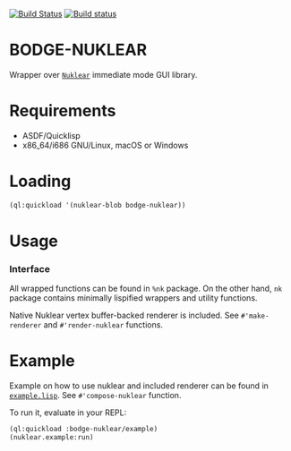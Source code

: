 [![Build Status](https://travis-ci.org/borodust/bodge-nuklear.svg)](https://travis-ci.org/borodust/bodge-nuklear) [![Build status](https://ci.appveyor.com/api/projects/status/di06oa6mp64el65a?svg=true)](https://ci.appveyor.com/project/borodust/bodge-nuklear)

# BODGE-NUKLEAR

Wrapper over [`Nuklear`](https://github.com/vurtun/nuklear) immediate mode GUI library.

# Requirements

* ASDF/Quicklisp
* x86_64/i686 GNU/Linux, macOS or Windows

# Loading
```lisp
(ql:quickload '(nuklear-blob bodge-nuklear))
```

# Usage

### Interface
All wrapped functions can be found in `%nk` package. On the other hand, `nk` package contains
minimally lispified wrappers and utility functions.

Native Nuklear vertex buffer-backed renderer is included. See `#'make-renderer` and
`#'render-nuklear` functions.

# Example
Example on how to use nuklear and included renderer can be found in
[`example.lisp`](example.lisp). See `#'compose-nuklear` function.

To run it, evaluate in your REPL:
```lisp
(ql:quickload :bodge-nuklear/example)
(nuklear.example:run)
```
